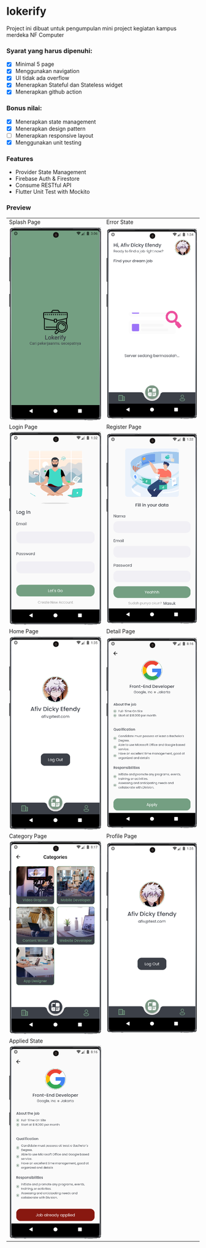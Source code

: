 # lokerify

Project ini dibuat untuk pengumpulan mini project kegiatan kampus merdeka NF Computer <br>

### Syarat yang harus dipenuhi: <br>

- [x] Minimal 5 page
- [x] Menggunakan navigation
- [x] UI tidak ada overflow
- [x] Menerapkan Stateful dan Stateless widget
- [x] Menerapkan github action

### Bonus nilai: <br>

- [x] Menerapkan state management
- [x] Menerapkan design pattern
- [ ] Menerapkan responsive layout
- [x] Menggunakan unit testing

### Features

- Provider State Management
- Firebase Auth & Firestore
- Consume RESTful API
- Flutter Unit Test with Mockito

### Preview

|                                     |                                     |
| ----------------------------------- | ----------------------------------- |
| Splash Page                         | Error State                         |
| ![](assets/github/splashpage.png)   | ![](assets/github/errorpage.png)    |
| Login Page                          | Register Page                       |
| ![](assets/github/loginpage.png)    | ![](assets/github/registerpage.png) |
| Home Page                           | Detail Page                         |
| ![](assets/github/profilepage.png)  | ![](assets/github/detailpage.png)   |
| Category Page                       | Profile Page                        |
| ![](assets/github/categorypage.png) | ![](assets/github/profilepage.png)  |
| Applied State                       |                                     |
| ![](assets/github/appliedpage.png)  |                                     |
